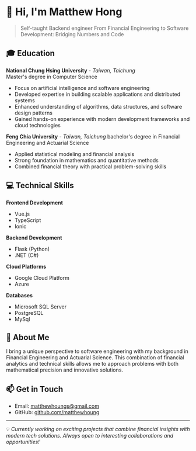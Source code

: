 <!-- Header -->
# 👋 Hi, I'm Matthew Hong

> Self-taught Backend engineer
> From Financial Engineering to Software Development: Bridging Numbers and Code

<!-- Education Section -->
## 🎓 Education

**National Chung Hsing University** - *Taiwan, Taichung*  
Master's degree in Computer Science
- Focus on artificial intelligence and software engineering
- Developed expertise in building scalable applications and distributed systems
- Enhanced understanding of algorithms, data structures, and software design patterns
- Gained hands-on experience with modern development frameworks and cloud technologies

**Feng Chia University** - *Taiwan, Taichung*
bachelor's degree in Financial Engineering and Actuarial Science  
- Applied statistical modeling and financial analysis
- Strong foundation in mathematics and quantitative methods
- Combined financial theory with practical problem-solving skills

<!-- Skills Section -->
## 💻 Technical Skills

**Frontend Development**
- Vue.js
- TypeScript
- Ionic

**Backend Development**
- Flask (Python)
- .NET (C#)

**Cloud Platforms**
- Google Cloud Platform
- Azure

**Databases**
- Microsoft SQL Server
- PostgreSQL
- MySql

<!-- About Me Section -->
## 🚀 About Me

I bring a unique perspective to software engineering with my background in Financial Engineering and Actuarial Science. This combination of financial analytics and technical skills allows me to approach problems with both mathematical precision and innovative solutions.

<!-- Contact Section -->
## 📫 Get in Touch

- Email: [matthewhoungs@gmail.com](mailto:matthewhoungs@gmail.com)
- GitHub: [github.com/matthewhoung](https://github.com/matthewhoung)

---

💡 *Currently working on exciting projects that combine financial insights with modern tech solutions. Always open to interesting collaborations and opportunities!*
